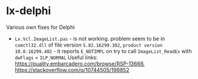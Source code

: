 # lx-delphi
Various own fixes for Delphi

- `Lx.Vcl.ImageList.pas` - is not working. problem seem to be in `comctl32.dll` of file version `5.82.16299.302`, `product version 10.0.16299.402` - it reports `E_NOTIMPL` on try to call `ImageList_ReadEx` with `dwFlags` = `ILP_NORMAL`
 Useful links: https://quality.embarcadero.com/browse/RSP-13666, https://stackoverflow.com/q/10744505/198852